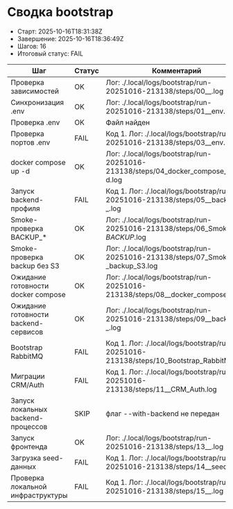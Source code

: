# Сводка bootstrap

* Старт: 2025-10-16T18:31:38Z
* Завершение: 2025-10-16T18:36:49Z
* Шагов: 16
* Итоговый статус: FAIL

| Шаг | Статус | Комментарий | Лог |
| --- | --- | --- | --- |
| Проверка зависимостей | OK | Лог: ./.local/logs/bootstrap/run-20251016-213138/steps/00__.log | ./.local/logs/bootstrap/run-20251016-213138/steps/00__.log |
| Синхронизация .env | OK | Лог: ./.local/logs/bootstrap/run-20251016-213138/steps/01__env.log | ./.local/logs/bootstrap/run-20251016-213138/steps/01__env.log |
| Проверка .env | OK | Файл найден | — |
| Проверка портов .env | FAIL | Код 1. Лог: ./.local/logs/bootstrap/run-20251016-213138/steps/03__env.log | ./.local/logs/bootstrap/run-20251016-213138/steps/03__env.log |
| docker compose up -d | OK | Лог: ./.local/logs/bootstrap/run-20251016-213138/steps/04_docker_compose_up_-d.log | ./.local/logs/bootstrap/run-20251016-213138/steps/04_docker_compose_up_-d.log |
| Запуск backend-профиля | FAIL | Код 1. Лог: ./.local/logs/bootstrap/run-20251016-213138/steps/05__backend-_.log | ./.local/logs/bootstrap/run-20251016-213138/steps/05__backend-_.log |
| Smoke-проверка BACKUP_* | OK | Лог: ./.local/logs/bootstrap/run-20251016-213138/steps/06_Smoke-_BACKUP_.log | ./.local/logs/bootstrap/run-20251016-213138/steps/06_Smoke-_BACKUP_.log |
| Smoke-проверка backup без S3 | OK | Лог: ./.local/logs/bootstrap/run-20251016-213138/steps/07_Smoke-_backup_S3.log | ./.local/logs/bootstrap/run-20251016-213138/steps/07_Smoke-_backup_S3.log |
| Ожидание готовности docker compose | OK | Лог: ./.local/logs/bootstrap/run-20251016-213138/steps/08__docker_compose.log | ./.local/logs/bootstrap/run-20251016-213138/steps/08__docker_compose.log |
| Ожидание готовности backend-сервисов | OK | Лог: ./.local/logs/bootstrap/run-20251016-213138/steps/09__backend-_.log | ./.local/logs/bootstrap/run-20251016-213138/steps/09__backend-_.log |
| Bootstrap RabbitMQ | FAIL | Код 1. Лог: ./.local/logs/bootstrap/run-20251016-213138/steps/10_Bootstrap_RabbitMQ.log | ./.local/logs/bootstrap/run-20251016-213138/steps/10_Bootstrap_RabbitMQ.log |
| Миграции CRM/Auth | FAIL | Код 1. Лог: ./.local/logs/bootstrap/run-20251016-213138/steps/11__CRM_Auth.log | ./.local/logs/bootstrap/run-20251016-213138/steps/11__CRM_Auth.log |
| Запуск локальных backend-процессов | SKIP | флаг --with-backend не передан | — |
| Запуск фронтенда | OK | Лог: ./.local/logs/bootstrap/run-20251016-213138/steps/13__.log | ./.local/logs/bootstrap/run-20251016-213138/steps/13__.log |
| Загрузка seed-данных | FAIL | Код 1. Лог: ./.local/logs/bootstrap/run-20251016-213138/steps/14__seed-_.log | ./.local/logs/bootstrap/run-20251016-213138/steps/14__seed-_.log |
| Проверка локальной инфраструктуры | FAIL | Код 1. Лог: ./.local/logs/bootstrap/run-20251016-213138/steps/15__.log | ./.local/logs/bootstrap/run-20251016-213138/steps/15__.log |
